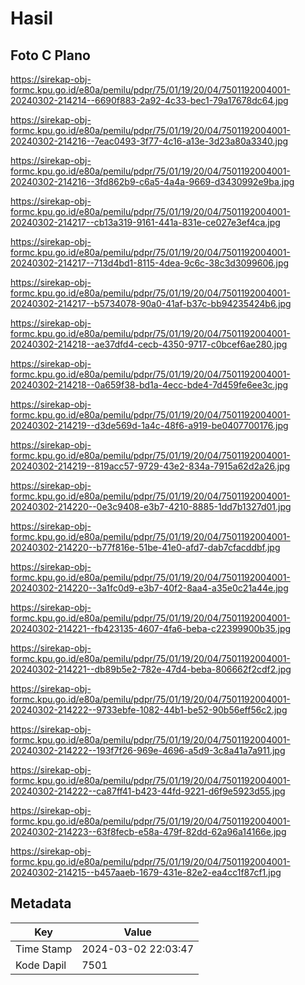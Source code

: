 # Hasil

## Foto C Plano

https://sirekap-obj-formc.kpu.go.id/e80a/pemilu/pdpr/75/01/19/20/04/7501192004001-20240302-214214--6690f883-2a92-4c33-bec1-79a17678dc64.jpg

https://sirekap-obj-formc.kpu.go.id/e80a/pemilu/pdpr/75/01/19/20/04/7501192004001-20240302-214216--7eac0493-3f77-4c16-a13e-3d23a80a3340.jpg

https://sirekap-obj-formc.kpu.go.id/e80a/pemilu/pdpr/75/01/19/20/04/7501192004001-20240302-214216--3fd862b9-c6a5-4a4a-9669-d3430992e9ba.jpg

https://sirekap-obj-formc.kpu.go.id/e80a/pemilu/pdpr/75/01/19/20/04/7501192004001-20240302-214217--cb13a319-9161-441a-831e-ce027e3ef4ca.jpg

https://sirekap-obj-formc.kpu.go.id/e80a/pemilu/pdpr/75/01/19/20/04/7501192004001-20240302-214217--713d4bd1-8115-4dea-9c6c-38c3d3099606.jpg

https://sirekap-obj-formc.kpu.go.id/e80a/pemilu/pdpr/75/01/19/20/04/7501192004001-20240302-214217--b5734078-90a0-41af-b37c-bb94235424b6.jpg

https://sirekap-obj-formc.kpu.go.id/e80a/pemilu/pdpr/75/01/19/20/04/7501192004001-20240302-214218--ae37dfd4-cecb-4350-9717-c0bcef6ae280.jpg

https://sirekap-obj-formc.kpu.go.id/e80a/pemilu/pdpr/75/01/19/20/04/7501192004001-20240302-214218--0a659f38-bd1a-4ecc-bde4-7d459fe6ee3c.jpg

https://sirekap-obj-formc.kpu.go.id/e80a/pemilu/pdpr/75/01/19/20/04/7501192004001-20240302-214219--d3de569d-1a4c-48f6-a919-be0407700176.jpg

https://sirekap-obj-formc.kpu.go.id/e80a/pemilu/pdpr/75/01/19/20/04/7501192004001-20240302-214219--819acc57-9729-43e2-834a-7915a62d2a26.jpg

https://sirekap-obj-formc.kpu.go.id/e80a/pemilu/pdpr/75/01/19/20/04/7501192004001-20240302-214220--0e3c9408-e3b7-4210-8885-1dd7b1327d01.jpg

https://sirekap-obj-formc.kpu.go.id/e80a/pemilu/pdpr/75/01/19/20/04/7501192004001-20240302-214220--b77f816e-51be-41e0-afd7-dab7cfacddbf.jpg

https://sirekap-obj-formc.kpu.go.id/e80a/pemilu/pdpr/75/01/19/20/04/7501192004001-20240302-214220--3a1fc0d9-e3b7-40f2-8aa4-a35e0c21a44e.jpg

https://sirekap-obj-formc.kpu.go.id/e80a/pemilu/pdpr/75/01/19/20/04/7501192004001-20240302-214221--fb423135-4607-4fa6-beba-c22399900b35.jpg

https://sirekap-obj-formc.kpu.go.id/e80a/pemilu/pdpr/75/01/19/20/04/7501192004001-20240302-214221--db89b5e2-782e-47d4-beba-806662f2cdf2.jpg

https://sirekap-obj-formc.kpu.go.id/e80a/pemilu/pdpr/75/01/19/20/04/7501192004001-20240302-214222--9733ebfe-1082-44b1-be52-90b56eff56c2.jpg

https://sirekap-obj-formc.kpu.go.id/e80a/pemilu/pdpr/75/01/19/20/04/7501192004001-20240302-214222--193f7f26-969e-4696-a5d9-3c8a41a7a911.jpg

https://sirekap-obj-formc.kpu.go.id/e80a/pemilu/pdpr/75/01/19/20/04/7501192004001-20240302-214222--ca87ff41-b423-44fd-9221-d6f9e5923d55.jpg

https://sirekap-obj-formc.kpu.go.id/e80a/pemilu/pdpr/75/01/19/20/04/7501192004001-20240302-214223--63f8fecb-e58a-479f-82dd-62a96a14166e.jpg

https://sirekap-obj-formc.kpu.go.id/e80a/pemilu/pdpr/75/01/19/20/04/7501192004001-20240302-214215--b457aaeb-1679-431e-82e2-ea4cc1f87cf1.jpg


## Metadata

| Key        | Value               |
| ---------- | ------------------- |
| Time Stamp | 2024-03-02 22:03:47 |
| Kode Dapil | 7501                |



